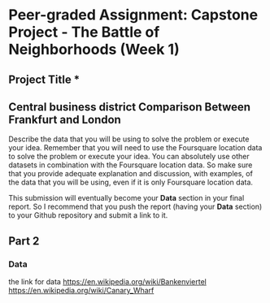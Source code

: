 # Peer-graded Assignment: Capstone Project - The Battle of Neighborhoods (Week 1)

## Project Title *
## Central business district Comparison Between Frankfurt and London

Describe the data that you will be using to solve the problem or execute your idea. Remember that you will need to use the 
Foursquare location data to solve the problem or execute your idea. You can absolutely use other datasets in combination with 
the Foursquare location data. So make sure that you provide adequate explanation and discussion, with examples, of the data that you will be using, even if it is only Foursquare location data.

This submission will eventually become your __Data__ section in your final report. So I recommend that you push the report (having 
your __Data__ section) to your Github repository and submit a link to it.

## Part 2

### Data

the link for data https://en.wikipedia.org/wiki/Bankenviertel
https://en.wikipedia.org/wiki/Canary_Wharf
